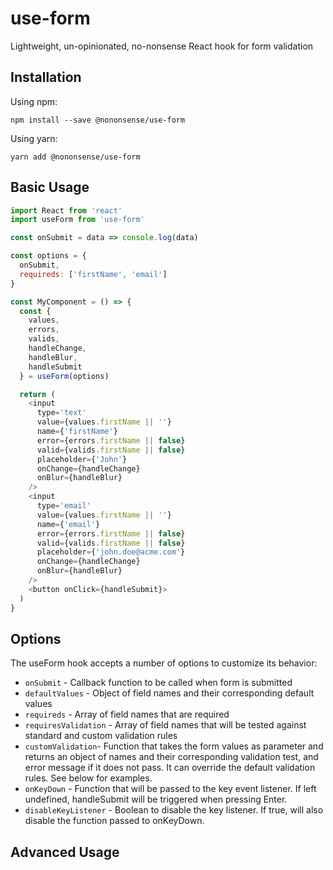 # use-form

Lightweight, un-opinionated, no-nonsense React hook for form validation

## Installation

Using npm:

```console
npm install --save @nononsense/use-form
```

Using yarn:

```console
yarn add @nononsense/use-form
```

## Basic Usage

```js
import React from 'react'
import useForm from 'use-form'

const onSubmit = data => console.log(data)

const options = {
  onSubmit,
  requireds: ['firstName', 'email']
}

const MyComponent = () => {
  const {
    values,
    errors,
    valids,
    handleChange,
    handleBlur,
    handleSubmit
  } = useForm(options)

  return (
    <input
      type='text'
      value={values.firstName || ''}
      name={'firstName'}
      error={errors.firstName || false}
      valid={valids.firstName || false}
      placeholder={'John'}
      onChange={handleChange}
      onBlur={handleBlur}
    />
    <input
      type='email'
      value={values.firstName || ''}
      name={'email'}
      error={errors.firstName || false}
      valid={valids.firstName || false}
      placeholder={'john.doe@acme.com'}
      onChange={handleChange}
      onBlur={handleBlur}
    />
    <button onClick={handleSubmit}>
  )
}
```

## Options

The useForm hook accepts a number of options to customize its behavior:

- `onSubmit` - Callback function to be called when form is submitted
- `defaultValues` - Object of field names and their corresponding default values
- `requireds` - Array of field names that are required
- `requiresValidation` - Array of field names that will be tested against standard and custom validation rules
- `customValidation`- Function that takes the form values as parameter and returns an object of names and their corresponding validation test, and error message if it does not pass. It can override the default validation rules. See below for examples.
- `onKeyDown` - Function that will be passed to the key event listener. If left undefined, handleSubmit will be triggered when pressing Enter.
- `disableKeyListener` - Boolean to disable the key listener. If true, will also disable the function passed to onKeyDown.

## Advanced Usage
